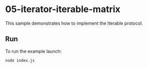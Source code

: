# 05-iterator-iterable-matrix

This sample demonstrates how to implement the Iterable protocol.

## Run

To run the example launch:

```
node index.js
```

